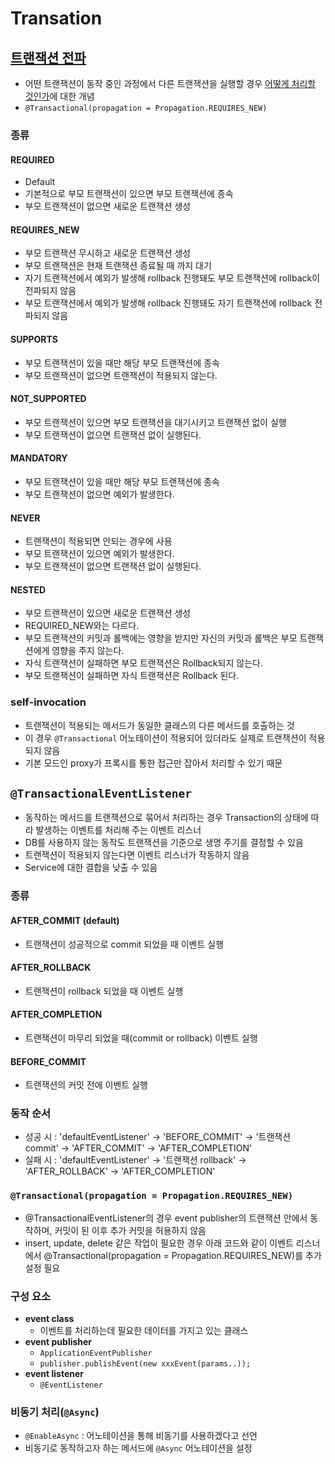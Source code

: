 # Transation

## [트랜잭션 전파](https://velog.io/@myspy/Transaction-%EC%A0%84%ED%8C%8C%EA%B0%80-%EB%AD%A1%EB%8B%88%EA%B9%8C)
- 어떤 트랜잭션이 동작 중인 과정에서 다른 트랜잭션을 실행할 경우 <u>어떻게 처리할 것인가</u>에 대한 개념
- ```@Transactional(propagation = Propagation.REQUIRES_NEW)```

### 종류
#### REQUIRED
- Default
- 기본적으로 부모 트랜잭션이 있으면 부모 트랜잭션에 종속
- 부모 트랜잭션이 없으면 새로운 트랜잭션 생성

#### REQUIRES_NEW
- 부모 트랜잭션 무시하고 새로운 트랜잭션 생성
- 부모 트랜잭션은 현재 트랜잭션 종료될 때 까지 대기
- 자기 트랜잭션에서 예외가 발생해 rollback 진행돼도 부모 트랜잭션에 rollback이 전파되지 않음
- 부모 트랜잭션에서 예외가 발생해 rollback 진행돼도 자기 트랜잭션에 rollback 전파되지 않음

#### SUPPORTS
- 부모 트랜잭션이 있을 때만 해당 부모 트랜잭션에 종속
- 부모 트랜잭션이 없으면 트랜잭션이 적용되지 않는다.

#### NOT_SUPPORTED
- 부모 트랜잭션이 있으면 부모 트랜잭션을 대기시키고 트랜잭션 없이 실행
- 부모 트랜잭션이 없으면 트랜잭션 없이 실행된다.

#### MANDATORY
- 부모 트랜잭션이 있을 때만 해당 부모 트랜잭션에 종속
- 부모 트랜잭션이 없으면 예외가 발생한다.

#### NEVER
- 트랜잭션이 적용되면 안되는 경우에 사용
- 부모 트랜잭션이 있으면 예외가 발생한다.
- 부모 트랜잭션이 없으면 트랜잭션 없이 실행된다.

#### NESTED
- 부모 트랜잭션이 있으면 새로운 트랜잭션 생성
- REQUIRED_NEW와는 다르다.
- 부모 트랜잭션의 커밋과 롤백에는 영향을 받지만 자신의 커밋과 롤백은 부모 트랜잭션에게 영향을 주지 않는다.
- 자식 트랜잭션이 실패하면 부모 트랜잭션은 Rollback되지 않는다.
- 부모 트랜잭션이 실패하면 자식 트랜잭션은 Rollback 된다.

### self-invocation
- 트랜잭션이 적용되는 메서드가 동일한 클래스의 다른 메서드를 호출하는 것
- 이 경우 ```@Transactional``` 어노테이션이 적용되어 있더라도 실제로 트랜잭션이 적용되지 않음
- 기본 모드인 proxy가 프록시를 통한 접근만 잡아서 처리할 수 있기 때문

## ```@TransactionalEventListener```
- 동작하는 메서드를 트랜잭션으로 묶어서 처리하는 경우 Transaction의 상태에 따라 발생하는 이벤트를 처리해 주는 이벤트 리스너
- DB를 사용하지 않는 동작도 트랜잭션을 기준으로 생명 주기를 결정할 수 있음
- 트랜잭션이 적용되지 않는다면 이벤트 리스너가 작동하지 않음
- Service에 대한 결합을 낮출 수 있음

### 종류
#### AFTER_COMMIT (default) 
- 트랜잭션이 성공적으로 commit 되었을 때 이벤트 실행
#### AFTER_ROLLBACK 
- 트랜잭션이 rollback 되었을 때 이벤트 실행
#### AFTER_COMPLETION 
- 트랜잭션이 마무리 되었을 때(commit or rollback) 이벤트 실행
#### BEFORE_COMMIT 
- 트랜잭션의 커밋 전에 이벤트 실행

### 동작 순서
- 성공 시 : 'defaultEventListener' -> 'BEFORE_COMMIT' -> '트랜잭션 commit' -> 'AFTER_COMMIT' -> 'AFTER_COMPLETION'
- 실패 시 : 'defaultEventListener' -> '트랜잭션 rollback' -> 'AFTER_ROLLBACK' -> 'AFTER_COMPLETION'

### ```@Transactional(propagation = Propagation.REQUIRES_NEW)```
- @TransactionalEventListener의 경우 event publisher의 트랜잭션 안에서 동작하며, 커밋이 된 이후 추가 커밋을 허용하지 않음
-  insert, update, delete 같은 작업이 필요한 경우 아래 코드와 같이 이벤트 리스너에서 @Transactional(propagation = Propagation.REQUIRES_NEW)를 추가 설정 필요

### 구성 요소
- **event class**
  - 이벤트를 처리하는데 필요한 데이터를 가지고 있는 클래스
- **event publisher**
  - ```ApplicationEventPublisher```
  - ```publisher.publishEvent(new xxxEvent(params..));```
- **event listener**
  - ```@EventListener```

### 비동기 처리(```@Async```)
- ```@EnableAsync``` : 어노테이션을 통해 비동기를 사용하겠다고 선언
- 비동기로 동작하고자 하는 메서드에 ```@Async``` 어노테이션을 설정